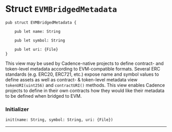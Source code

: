 # Struct `EVMBridgedMetadata`

```cadence
pub struct EVMBridgedMetadata {

    pub let name: String

    pub let symbol: String

    pub let uri: {File}
}
```

This view may be used by Cadence-native projects to define contract-
and token-level metadata according to EVM-compatible formats. Several
ERC standards (e.g. ERC20, ERC721, etc.) expose name and symbol values
to define assets as well as contract- & token-level metadata view
`tokenURI(uint256)` and `contractURI()` methods. This view enables
Cadence projects to define in their own contracts how they would like
their metadata to be defined when bridged to EVM.

### Initializer

```cadence
init(name: String, symbol: String, uri: {File}) 
```

---
